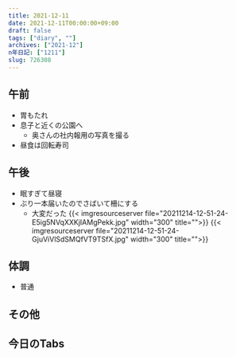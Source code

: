 ```yaml
---
title: 2021-12-11
date: 2021-12-11T00:00:00+09:00
draft: false
tags: ["diary", ""]
archives: ["2021-12"]
n年日記: ["1211"]
slug: 726308
---
```

## 午前
- 胃もたれ
- 息子と近くの公園へ
  - 奥さんの社内報用の写真を撮る
- 昼食は回転寿司
## 午後
- 眠すぎて昼寝
- ぶり一本届いたのでさばいて柵にする
  - 大変だった
{{< imgresourceserver file="20211214-12-51-24-E5ig5NVqXXKjIAMgPekk.jpg" width="300" title="">}}
{{< imgresourceserver file="20211214-12-51-24-GjuViVlSdSMQfVT9TSfX.jpg" width="300" title="">}}
## 体調
- 普通
## その他
## 今日のTabs